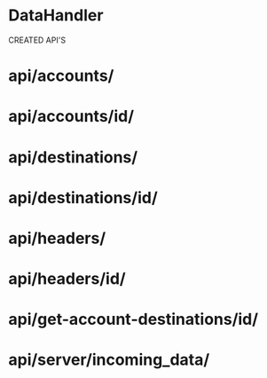 # DataHandler

CREATED API'S

# api/accounts/
# api/accounts/id/
# api/destinations/
# api/destinations/id/
# api/headers/
# api/headers/id/
# api/get-account-destinations/id/
# api/server/incoming_data/
